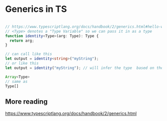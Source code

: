 # Generics in TS

```ts

// https://www.typescriptlang.org/docs/handbook/2/generics.html#hello-world-of-generics
// <Type> denotes a "Type Variable" so we can pass it in as a type
function identity<Type>(arg: Type): Type {
  return arg;
}

// can call like this
let output = identity<string>("myString");
// or like this
let output = identity("myString"); // will infer the type  based on the param type passed in

```


```ts
Array<Type>
// same as
Type[]

```


## More reading
https://www.typescriptlang.org/docs/handbook/2/generics.html


